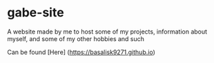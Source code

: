 # gabe-site
A website made by me to host some of my projects, information about myself, and some of my other hobbies and such

Can be found [Here] (https://basalisk9271.github.io)
